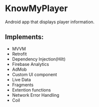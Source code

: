 # KnowMyPlayer
Android app that displays player information. <br>
## Implements:
- MVVM
- Retrofit
- Dependency Injection(Hilt)
- Firebase Analytics
- AdMob
- Custom UI component
- Live Data
- Fragments
- Extention functions
- Network Error Handling
- Coil
